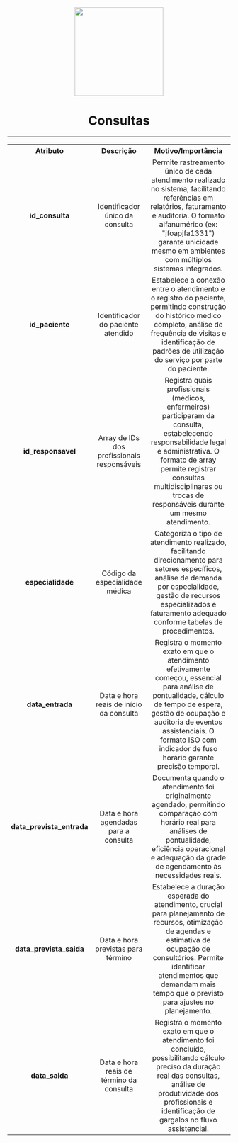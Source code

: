 <div align="center">
<img src="https://img.icons8.com/color/48/000000/health-checkup.png" width="200"/>

# Consultas

</div>

---

<div align="center">
<table align="center" style="text-align: center;">
  <tr>
    <th style="text-align: center;">Atributo</th>
    <th style="text-align: center;">Descrição</th>
    <th style="text-align: center;">Motivo/Importância</th>
  </tr>
  <tr>
    <td style="text-align: center;"><strong>id_consulta</strong></td>
    <td style="text-align: center;">Identificador único da consulta</td>
    <td style="text-align: center;">Permite rastreamento único de cada atendimento realizado no sistema, facilitando referências em relatórios, faturamento e auditoria. O formato alfanumérico (ex: "jfoapjfa1331") garante unicidade mesmo em ambientes com múltiplos sistemas integrados.</td>
  </tr>
  <tr>
    <td style="text-align: center;"><strong>id_paciente</strong></td>
    <td style="text-align: center;">Identificador do paciente atendido</td>
    <td style="text-align: center;">Estabelece a conexão entre o atendimento e o registro do paciente, permitindo construção do histórico médico completo, análise de frequência de visitas e identificação de padrões de utilização do serviço por parte do paciente.</td>
  </tr>
  <tr>
    <td style="text-align: center;"><strong>id_responsavel</strong></td>
    <td style="text-align: center;">Array de IDs dos profissionais responsáveis</td>
    <td style="text-align: center;">Registra quais profissionais (médicos, enfermeiros) participaram da consulta, estabelecendo responsabilidade legal e administrativa. O formato de array permite registrar consultas multidisciplinares ou trocas de responsáveis durante um mesmo atendimento.</td>
  </tr>
  <tr>
    <td style="text-align: center;"><strong>especialidade</strong></td>
    <td style="text-align: center;">Código da especialidade médica</td>
    <td style="text-align: center;">Categoriza o tipo de atendimento realizado, facilitando direcionamento para setores específicos, análise de demanda por especialidade, gestão de recursos especializados e faturamento adequado conforme tabelas de procedimentos.</td>
  </tr>
  <tr>
    <td style="text-align: center;"><strong>data_entrada</strong></td>
    <td style="text-align: center;">Data e hora reais de início da consulta</td>
    <td style="text-align: center;">Registra o momento exato em que o atendimento efetivamente começou, essencial para análise de pontualidade, cálculo de tempo de espera, gestão de ocupação e auditoria de eventos assistenciais. O formato ISO com indicador de fuso horário garante precisão temporal.</td>
  </tr>
  <tr>
    <td style="text-align: center;"><strong>data_prevista_entrada</strong></td>
    <td style="text-align: center;">Data e hora agendadas para a consulta</td>
    <td style="text-align: center;">Documenta quando o atendimento foi originalmente agendado, permitindo comparação com horário real para análises de pontualidade, eficiência operacional e adequação da grade de agendamento às necessidades reais.</td>
  </tr>
  <tr>
    <td style="text-align: center;"><strong>data_prevista_saida</strong></td>
    <td style="text-align: center;">Data e hora previstas para término</td>
    <td style="text-align: center;">Estabelece a duração esperada do atendimento, crucial para planejamento de recursos, otimização de agendas e estimativa de ocupação de consultórios. Permite identificar atendimentos que demandam mais tempo que o previsto para ajustes no planejamento.</td>
  </tr>
  <tr>
    <td style="text-align: center;"><strong>data_saida</strong></td>
    <td style="text-align: center;">Data e hora reais de término da consulta</td>
    <td style="text-align: center;">Registra o momento exato em que o atendimento foi concluído, possibilitando cálculo preciso da duração real das consultas, análise de produtividade dos profissionais e identificação de gargalos no fluxo assistencial.</td>
  </tr>
</table>
</div>
